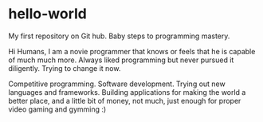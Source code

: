 # hello-world
My first repository on Git hub. Baby steps to programming mastery.

Hi Humans, I am a novie programmer that knows or feels that he is capable of much much more. Always liked programming but never pursued it diligently. Trying to change it now.

Competitive programming. Software development. Trying out new languages and frameworks.
Building applications for making the world a better place, and a little bit of money, not much, just enough for proper video gaming and gymming :)


